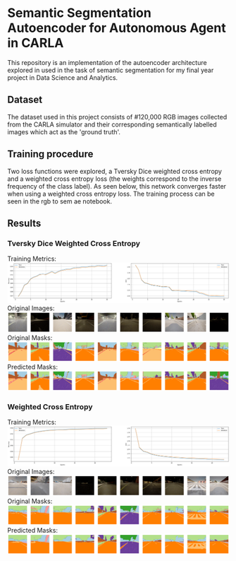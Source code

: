 # Semantic Segmentation Autoencoder for Autonomous Agent in CARLA

This repository is an implementation of the autoencoder architecture explored in  used in the task of semantic segmentation for my final year project in Data Science and Analytics.

## Dataset
The dataset used in this project consists of #120,000 RGB images collected from the CARLA simulator and their corresponding semantically labelled images which act as the 'ground truth'.

## Training procedure
Two loss functions were explored, a Tversky Dice weighted cross entropy and a weighted cross entropy loss (the weights correspond to the inverse frequency of the class label). As seen below, this network converges faster when using a weighted cross entropy loss. The training process can be seen in the rgb to sem ae notebook.
  
## Results
### Tversky Dice Weighted Cross Entropy
Training Metrics:
![](./misc/TV/acc-loss.png)
Original Images:
![](./misc/TV/rgbs.png)
Original Masks:
![](./misc/TV/actuals.png)
Predicted Masks:
![](./misc/TV/preds.png)

### Weighted Cross Entropy
Training Metrics:
![](./misc/CE/acc-loss.png)
Original Images:
![](./misc/CE/actuals.png)
Original Masks:
![](./misc/CE/actual-mask.png)
Predicted Masks:
![](./misc/CE/pred.png)